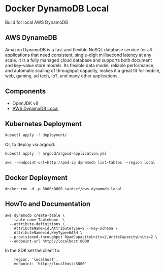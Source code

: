 # Docker DynamoDB Local

Build for local AWS DynamoDB

## AWS DynameDB

Amazon DynamoDB is a fast and flexible NoSQL database service for all applications that need consistent, single-digit millisecond latency at any scale. It is a fully managed cloud database and supports both document and key-value store models. Its flexible data model, reliable performance, and automatic scaling of throughput capacity, makes it a great fit for mobile, web, gaming, ad tech, IoT, and many other applications.

## Components

 - OpenJDK v8
 - [AWS DynamoDB Local](https://s3-us-west-2.amazonaws.com/dynamodb-local/dynamodb_local_latest.tar.gz)

## Kubernetes Deployment

```bash
kubectl apply -f deployment/

```

Or, to deploy via argocd:

```bash
kubectl apply -f argocd/argocd-application.yml
```

```shell
aws --endpoint-url=http://pod-ip dynamodb list-tables --region local
```

## Docker Deployment

```shell
docker run -d -p 8000:8000 saidsef/aws-dynamodb-local
```

## HowTo and Documentation

```shell
aws dynamodb create-table \
  --table-name TableName  \
  --attribute-definitions \
    AttributeName=id,AttributeType=S --key-schema \
    AttributeName=id,KeyType=HASH \
  --provisioned-throughput ReadCapacityUnits=2,WriteCapacityUnits=2 \
  --endpoint-url http://localhost:8000
```

In the SDK set the client to:
```shell
    region: 'localhost',
    endpoint: 'http://localhost:8000'
```
